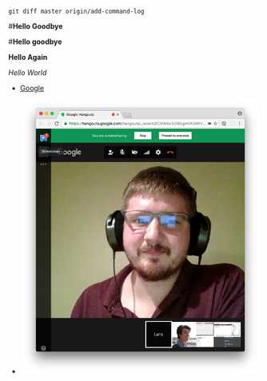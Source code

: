 `git diff master origin/add-command-log`

#**Hello Goodbye**

#**Hello goodbye**

**Hello Again**

*Hello World*

* [Google](https://www.google.com)

* ![GPS 1.1](GPS1_1.png)
